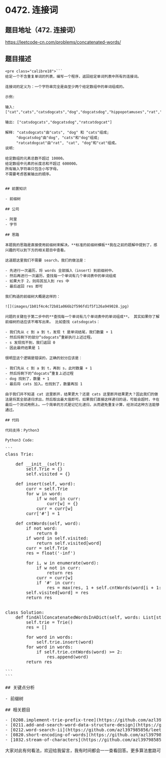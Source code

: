 # 0472. 连接词

## 题目地址（472. 连接词）

<https://leetcode-cn.com/problems/concatenated-words/>

## 题目描述

```
<pre class="calibre18">```
给定一个不含重复单词的列表，编写一个程序，返回给定单词列表中所有的连接词。

连接词的定义为：一个字符串完全是由至少两个给定数组中的单词组成的。

示例:

输入: ["cat","cats","catsdogcats","dog","dogcatsdog","hippopotamuses","rat","ratcatdogcat"]

输出: ["catsdogcats","dogcatsdog","ratcatdogcat"]

解释: "catsdogcats"由"cats", "dog" 和 "cats"组成;
     "dogcatsdog"由"dog", "cats"和"dog"组成;
     "ratcatdogcat"由"rat", "cat", "dog"和"cat"组成。
说明:

给定数组的元素总数不超过 10000。
给定数组中元素的长度总和不超过 600000。
所有输入字符串只包含小写字母。
不需要考虑答案输出的顺序。

```
```

## 前置知识

- 前缀树

## 公司

- 阿里
- 字节

## 思路

本题我的思路是直接使用前缀树来解决。**标准的前缀树模板**我在之前的题解中提到了，感兴趣的可以到下方的相关题目中查看。

这道题这里我们不需要 search，我们的做法是：

- 先进行一次遍历，将 words 全部插入（insert）到前缀树中。
- 然后再进行一次遍历，查找每一个单词有几个单词表中的单词组成
- 如果大于 2，则将其加入到 res 中
- 最后返回 res 即可

我们构造的前缀树大概是这样的：

![](images/1b01f4c4c72b81a066b2f596fd1f5f126a949028.jpg)

问题的关键在于第二步中的**查找每一个单词有几个单词表中的单词组成**。 其实如果你了解前缀树的话应该不难写出来。 比如查找 catsdogcats：

- 我们先从 c 到 a 到 t，发现 t 是单词结尾，我们数量 + 1
- 然后将剩下的部分“sdogcats”重新执行上述过程。
- s 发现找不到，我们返回 0
- 因此最终结果是 1

很明显这个逻辑是错误的，正确的划分应该是：

- 我们先从 c 到 a 到 t，再到 s，此时数量 + 1
- 然后将剩下的“dogcats”重复上述过程
- dog 找到了，数量 + 1
- 最后将 cats 加入。也找到了，数量再加 1

由于我们并不知道 cat 这里断开，结果更大？还是 cats 这里断开结果更大？因此我们的做法是将其全部递归求出，然后取出最大值即可。如果我们直接这样递归的话，可能会超时，卡在最后一个测试用例上。一个简单的方式是记忆化递归，从而避免重复计算，经测试这种方法能够通过。

## 代码

代码支持：Python3

Python3 Code:

```
<pre class="calibre18">```
<span class="hljs-class"><span class="hljs-keyword">class</span> <span class="hljs-title">Trie</span>:</span>

    <span class="hljs-function"><span class="hljs-keyword">def</span> <span class="hljs-title">__init__</span><span class="hljs-params">(self)</span>:</span>
        self.Trie = {}
        self.visited = {}

    <span class="hljs-function"><span class="hljs-keyword">def</span> <span class="hljs-title">insert</span><span class="hljs-params">(self, word)</span>:</span>
        curr = self.Trie
        <span class="hljs-keyword">for</span> w <span class="hljs-keyword">in</span> word:
            <span class="hljs-keyword">if</span> w <span class="hljs-keyword">not</span> <span class="hljs-keyword">in</span> curr:
                curr[w] = {}
            curr = curr[w]
        curr[<span class="hljs-string">'#'</span>] = <span class="hljs-params">1</span>

    <span class="hljs-function"><span class="hljs-keyword">def</span> <span class="hljs-title">cntWords</span><span class="hljs-params">(self, word)</span>:</span>
        <span class="hljs-keyword">if</span> <span class="hljs-keyword">not</span> word:
            <span class="hljs-keyword">return</span> <span class="hljs-params">0</span>
        <span class="hljs-keyword">if</span> word <span class="hljs-keyword">in</span> self.visited:
            <span class="hljs-keyword">return</span> self.visited[word]
        curr = self.Trie
        res = float(<span class="hljs-string">'-inf'</span>)

        <span class="hljs-keyword">for</span> i, w <span class="hljs-keyword">in</span> enumerate(word):
            <span class="hljs-keyword">if</span> w <span class="hljs-keyword">not</span> <span class="hljs-keyword">in</span> curr:
                <span class="hljs-keyword">return</span> res
            curr = curr[w]
            <span class="hljs-keyword">if</span> <span class="hljs-string">'#'</span> <span class="hljs-keyword">in</span> curr:
                res = max(res, <span class="hljs-params">1</span> + self.cntWords(word[i + <span class="hljs-params">1</span>:]))
        self.visited[word] = res
        <span class="hljs-keyword">return</span> res


<span class="hljs-class"><span class="hljs-keyword">class</span> <span class="hljs-title">Solution</span>:</span>
    <span class="hljs-function"><span class="hljs-keyword">def</span> <span class="hljs-title">findAllConcatenatedWordsInADict</span><span class="hljs-params">(self, words: List[str])</span> -> List[str]:</span>
        self.trie = Trie()
        res = []

        <span class="hljs-keyword">for</span> word <span class="hljs-keyword">in</span> words:
            self.trie.insert(word)
        <span class="hljs-keyword">for</span> word <span class="hljs-keyword">in</span> words:
            <span class="hljs-keyword">if</span> self.trie.cntWords(word) >= <span class="hljs-params">2</span>:
                res.append(word)
        <span class="hljs-keyword">return</span> res

```
```

## 关键点分析

- 前缀树

## 相关题目

- [0208.implement-trie-prefix-tree](https://github.com/azl397985856/leetcode/blob/b8e8fa5f0554926efa9039495b25ed7fc158372a/problems/208.implement-trie-prefix-tree.md)
- [0211.add-and-search-word-data-structure-design](https://github.com/azl397985856/leetcode/blob/b0b69f8f11dace3a9040b54532105d42e88e6599/problems/211.add-and-search-word-data-structure-design.md)
- [0212.word-search-ii](https://github.com/azl397985856/leetcode/blob/b0b69f8f11dace3a9040b54532105d42e88e6599/problems/212.word-search-ii.md)
- [0820.short-encoding-of-words](https://github.com/azl397985856/leetcode/blob/master/problems/820.short-encoding-of-words.md)
- [1032.stream-of-characters](https://github.com/azl397985856/leetcode/blob/master/problems/1032.stream-of-characters.md)

大家对此有何看法，欢迎给我留言，我有时间都会一一查看回答。更多算法套路可以访问我的 LeetCode 题解仓库：<https://github.com/azl397985856/leetcode> 。 目前已经 37K star 啦。 大家也可以关注我的公众号《力扣加加》带你啃下算法这块硬骨头。 ![](images/6544564e577c3c2404c48edb29af7e19eb1c2cb9.jpg)